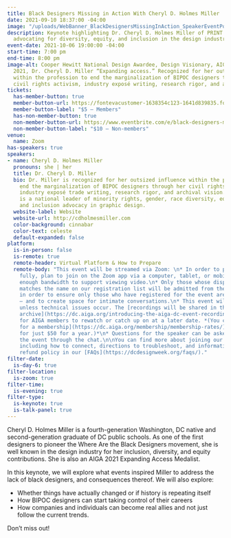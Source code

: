```yaml
---
title: Black Designers Missing in Action With Cheryl D. Holmes Miller
date: 2021-09-10 18:37:00 -04:00
image: "/uploads/WebBanner_BlackDesignersMissingInAction_SpeakerEventPost.jpg"
description: Keynote highlighting Dr. Cheryl D. Holmes Miller of PRINT publications
  advocating for diversity, equity, and inclusion in the design industry.
event-date: 2021-10-06 19:00:00 -04:00
start-time: 7:00 pm
end-time: 8:00 pm
image-alt: Cooper Hewitt National Design Awardee, Design Visionary, AIGA MEDALIST
  2021, Dr. Cheryl D. Miller “Expanding access.” Recognized for her outsized influence
  within the profession to end the marginalization of BIPOC designers through her
  civil rights activism, industry exposé writing, research rigor, and archival vision.
tickets:
  has-member-button: true
  member-button-url: https://fontevacustomer-1638354c123-1641d839835.force.com/services/oauth2/authorize?client_id=3MVG9nthuDc9owbcOq7_07W.HriOQQPWTbMkrpOla.ajDQlTHf4_uby_mhwylcX.mJBU2O2SppTiZMS0J_HJd&response_type=code&redirect_uri=https://ikit.aiga.org/ikit_national_util/ikit-national-util-sso-redirect/&state=https%3A%2F%2Fdc.aiga.org%2F%3Fpost_type%3Dikit_event%26p%3D447805%26redirect_source%3Deventbrite_register
  member-button-label: "$5 — Members"
  has-non-member-button: true
  non-member-button-url: https://www.eventbrite.com/e/black-designers-missing-in-action-with-cheryl-d-holmes-miller-tickets-170372871846
  non-member-button-label: "$10 — Non-members"
venue:
  name: Zoom
has-speakers: true
speakers:
- name: Cheryl D. Holmes Miller
  pronouns: she | her
  title: Dr. Cheryl D. Miller
  bio: Dr. Miller is recognized for her outsized influence within the profession to
    end the marginalization of BIPOC designers through her civil rights activism,
    industry exposé trade writing, research rigor, and archival vision. Dr. Miller
    is a national leader of minority rights, gender, race diversity, equality, equity
    and inclusion advocacy in graphic design.
  website-label: Website
  website-url: http://cdholmesmiller.com
  color-background: cinnabar
  color-text: celeste
  default-expanded: false
platform:
  is-in-person: false
  is-remote: true
  remote-header: Virtual Platform & How to Prepare
  remote-body: "This event will be streamed via Zoom: \n* In order to participate
    fully, plan to join on the Zoom app via a computer, tablet, or mobile device with
    enough bandwidth to support viewing video.\n* Only those whose display name fully
    matches the name on our registration list will be admitted from the waiting room,
    in order to ensure only those who have registered for the event are able to attend
    — and to create space for intimate conversations.\n* This event will be recorded
    unless technical issues occur. The [recordings will be shared in the AIGA DC recordings
    archive](https://dc.aiga.org/introducing-the-aiga-dc-event-recordings-archive/)
    for AIGA members to rewatch or catch up on at a later date. *(You can [register
    for a membership](https://dc.aiga.org/membership/membership-rates/) on our website
    for just $50 for a year.)*\n* Questions for the speaker can be asked live during
    the event through the chat.\n\nYou can find more about joining our virtual events,
    including how to connect, directions to troubleshoot, and information about our
    refund policy in our [FAQs](https://dcdesignweek.org/faqs/)."
filter-date:
  is-day-6: true
filter-location:
  is-zoom: true
filter-time:
  is-evening: true
filter-type:
  is-keynote: true
  is-talk-panel: true
---
```


Cheryl D. Holmes Miller is a fourth-generation Washington, DC native and second-generation graduate of DC public schools. As one of the first designers to pioneer the Where Are the Black Designers movement, she is well known in the design industry for her inclusion, diversity, and equity contributions. She is also an AIGA 2021 Expanding Access Medalist.

In this keynote, we will explore what events inspired Miller to address the lack of black designers, and consequences thereof. We will also explore: 
* Whether things have actually changed or if history is repeating itself 
* How BIPOC designers can start taking control of their careers
* How companies and individuals can become real allies and not just follow the current trends.

Don’t miss out!